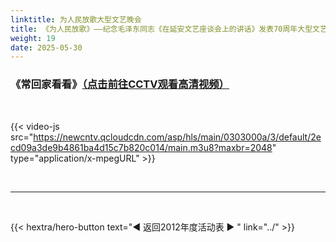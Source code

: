```yaml
---
linktitle: 为人民放歌大型文艺晚会
title: 《为人民放歌》——纪念毛泽东同志《在延安文艺座谈会上的讲话》发表70周年大型文艺晚会
weight: 19
date: 2025-05-30
---
```


### 《常回家看看》[（点击前往CCTV观看高清视频）](https://tv.cctv.com/2012/05/23/VIDE1355173210229743.shtml)

<br>

{{< video-js src="https://newcntv.qcloudcdn.com/asp/hls/main/0303000a/3/default/2ecd09a3de9b4861ba4d15c7b820c014/main.m3u8?maxbr=2048" type="application/x-mpegURL" >}}


<br>
<hr>
<br>

{{< hextra/hero-button text="◀ 返回2012年度活动表 ▶ " link="../" >}}